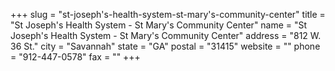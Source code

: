 +++
slug = "st-joseph's-health-system-st-mary's-community-center"
title = "St Joseph's Health System - St Mary's Community Center"
name = "St Joseph's Health System - St Mary's Community Center"
address = "812 W. 36 St."
city = "Savannah"
state = "GA"
postal = "31415"
website = ""
phone = "912-447-0578"
fax = ""
+++
